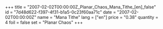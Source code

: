 +++
title = "2007-02-02T00:00:00Z_Planar_Chaos_Mana_Tithe_[en]_false"
id = "7d48d622-f397-4f31-b1a5-0c23f60aa71c"
date = "2007-02-02T00:00:00Z"
name = "Mana Tithe"
lang = ["en"]
price = "0.38"
quantity = 4
foil = false
set = "Planar Chaos"
+++
